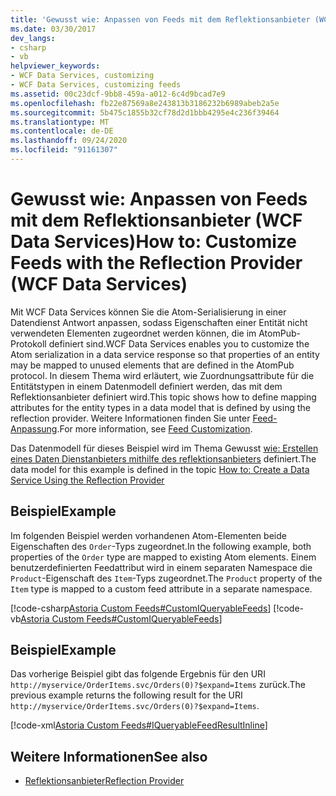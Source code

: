 ```yaml
---
title: 'Gewusst wie: Anpassen von Feeds mit dem Reflektionsanbieter (WCF Data Services)'
ms.date: 03/30/2017
dev_langs:
- csharp
- vb
helpviewer_keywords:
- WCF Data Services, customizing
- WCF Data Services, customizing feeds
ms.assetid: 00c23dcf-9bb8-459a-a012-6c4d9bcad7e9
ms.openlocfilehash: fb22e87569a8e243813b3186232b6989abeb2a5e
ms.sourcegitcommit: 5b475c1855b32cf78d2d1bbb4295e4c236f39464
ms.translationtype: MT
ms.contentlocale: de-DE
ms.lasthandoff: 09/24/2020
ms.locfileid: "91161307"
---
```

# <a name="how-to-customize-feeds-with-the-reflection-provider-wcf-data-services"></a><span data-ttu-id="0ca83-102">Gewusst wie: Anpassen von Feeds mit dem Reflektionsanbieter (WCF Data Services)</span><span class="sxs-lookup"><span data-stu-id="0ca83-102">How to: Customize Feeds with the Reflection Provider (WCF Data Services)</span></span>

<span data-ttu-id="0ca83-103">Mit WCF Data Services können Sie die Atom-Serialisierung in einer Datendienst Antwort anpassen, sodass Eigenschaften einer Entität nicht verwendeten Elementen zugeordnet werden können, die im AtomPub-Protokoll definiert sind.</span><span class="sxs-lookup"><span data-stu-id="0ca83-103">WCF Data Services enables you to customize the Atom serialization in a data service response so that properties of an entity may be mapped to unused elements that are defined in the AtomPub protocol.</span></span> <span data-ttu-id="0ca83-104">In diesem Thema wird erläutert, wie Zuordnungsattribute für die Entitätstypen in einem Datenmodell definiert werden, das mit dem Reflektionsanbieter definiert wird.</span><span class="sxs-lookup"><span data-stu-id="0ca83-104">This topic shows how to define mapping attributes for the entity types in a data model that is defined by using the reflection provider.</span></span> <span data-ttu-id="0ca83-105">Weitere Informationen finden Sie unter [Feed-Anpassung](feed-customization-wcf-data-services.md).</span><span class="sxs-lookup"><span data-stu-id="0ca83-105">For more information, see [Feed Customization](feed-customization-wcf-data-services.md).</span></span>  
  
 <span data-ttu-id="0ca83-106">Das Datenmodell für dieses Beispiel wird im Thema Gewusst [wie: Erstellen eines Daten Dienstanbieters mithilfe des reflektionsanbieters](create-a-data-service-using-rp-wcf-data-services.md) definiert.</span><span class="sxs-lookup"><span data-stu-id="0ca83-106">The data model for this example is defined in the topic [How to: Create a Data Service Using the Reflection Provider](create-a-data-service-using-rp-wcf-data-services.md)</span></span>  
  
## <a name="example"></a><span data-ttu-id="0ca83-107">Beispiel</span><span class="sxs-lookup"><span data-stu-id="0ca83-107">Example</span></span>  

 <span data-ttu-id="0ca83-108">Im folgenden Beispiel werden vorhandenen Atom-Elementen beide Eigenschaften des `Order`-Typs zugeordnet.</span><span class="sxs-lookup"><span data-stu-id="0ca83-108">In the following example, both properties of the `Order` type are mapped to existing Atom elements.</span></span> <span data-ttu-id="0ca83-109">Einem benutzerdefinierten Feedattribut wird in einem separaten Namespace die `Product`-Eigenschaft des `Item`-Typs zugeordnet.</span><span class="sxs-lookup"><span data-stu-id="0ca83-109">The `Product` property of the `Item` type is mapped to a custom feed attribute in a separate namespace.</span></span>  
  
 [!code-csharp[Astoria Custom Feeds#CustomIQueryableFeeds](../../../../samples/snippets/csharp/VS_Snippets_Misc/astoria_custom_feeds/cs/orderitems.svc.cs#customiqueryablefeeds)]
 [!code-vb[Astoria Custom Feeds#CustomIQueryableFeeds](../../../../samples/snippets/visualbasic/VS_Snippets_Misc/astoria_custom_feeds/vb/orderitems.svc.vb#customiqueryablefeeds)]  
  
## <a name="example"></a><span data-ttu-id="0ca83-110">Beispiel</span><span class="sxs-lookup"><span data-stu-id="0ca83-110">Example</span></span>  

 <span data-ttu-id="0ca83-111">Das vorherige Beispiel gibt das folgende Ergebnis für den URI `http://myservice/OrderItems.svc/Orders(0)?$expand=Items` zurück.</span><span class="sxs-lookup"><span data-stu-id="0ca83-111">The previous example returns the following result for the URI `http://myservice/OrderItems.svc/Orders(0)?$expand=Items`.</span></span>  
  
 [!code-xml[Astoria Custom Feeds#IQueryableFeedResultInline](../../../../samples/snippets/xml/VS_Snippets_Misc/astoria_custom_feeds/xml/iqueryablefeedresultinline.xml#iqueryablefeedresultinline)]  
  
## <a name="see-also"></a><span data-ttu-id="0ca83-112">Weitere Informationen</span><span class="sxs-lookup"><span data-stu-id="0ca83-112">See also</span></span>

- [<span data-ttu-id="0ca83-113">Reflektionsanbieter</span><span class="sxs-lookup"><span data-stu-id="0ca83-113">Reflection Provider</span></span>](reflection-provider-wcf-data-services.md)
